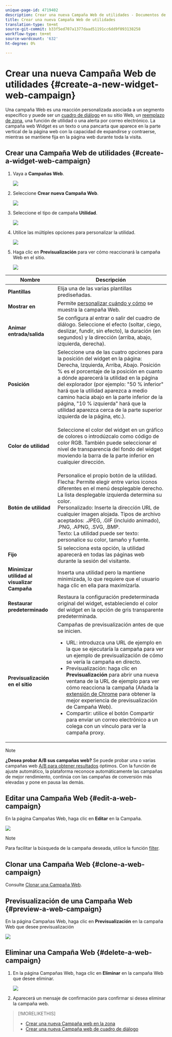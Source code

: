 ```yaml
---
unique-page-id: 4719402
description: Crear una nueva Campaña Web de utilidades - Documentos de marketing - Documentación del producto
title: Crear una nueva Campaña Web de utilidades
translation-type: tm+mt
source-git-commit: b33f5ed707a1377daad51191cc6dd9f093138258
workflow-type: tm+mt
source-wordcount: '632'
ht-degree: 0%

---
```



# Crear una nueva Campaña Web de utilidades {#create-a-new-widget-web-campaign}

Una campaña Web es una reacción personalizada asociada a un segmento específico y puede ser un [cuadro de diálogo](/help/marketo/product-docs/web-personalization/working-with-web-campaigns/create-a-new-dialog-web-campaign.md) en su sitio Web, un [reemplazo de zona](/help/marketo/product-docs/web-personalization/working-with-web-campaigns/create-a-new-in-zone-web-campaign.md), una función de utilidad o una alerta por correo electrónico. La campaña web Widget es un texto o una pancarta que aparece en la parte vertical de la página web con la capacidad de expandirse y contraerse, mientras se mantiene fija en la página web durante toda la visita.

## Crear una Campaña Web de utilidades {#create-a-widget-web-campaign}

1. Vaya a **Campañas Web**.

   ![](assets/image2016-8-18-15-3a57-3a46.png)

1. Seleccione **Crear nueva Campaña Web**.

   ![](assets/create-new-web-campaign-hand-1.png)

1. Seleccione el tipo de campaña **Utilidad**.

   ![](assets/3.png)

1. Utilice las múltiples opciones para personalizar la utilidad.

   ![](assets/4.png)

1. Haga clic en **Previsualización** para ver cómo reaccionará la campaña Web en el sitio.

   ![](assets/preview.png)

<table> 
 <thead> 
  <tr> 
   <th colspan="1" rowspan="1">Nombre</th> 
   <th colspan="1" rowspan="1">Descripción</th> 
  </tr> 
 </thead> 
 <tbody> 
  <tr> 
   <td colspan="1"><strong>Plantillas</strong></td> 
   <td colspan="1">Elija una de las varias plantillas prediseñadas.</td> 
  </tr> 
  <tr> 
   <td colspan="1"><strong>Mostrar en</strong></td> 
   <td colspan="1">Permite <a href="/help/marketo/product-docs/web-personalization/working-with-web-campaigns/set-how-your-web-campaign-displays.md" rel="nofollow">personalizar cuándo y cómo</a> se muestra la campaña Web.</td> 
  </tr> 
  <tr> 
   <td colspan="1"><strong>Animar entrada/salida</strong></td> 
   <td colspan="1">Se configura al entrar o salir del cuadro de diálogo. Seleccione el efecto (soltar, ciego, deslizar, fundir, sin efecto), la duración (en segundos) y la dirección (arriba, abajo, izquierda, derecha).</td> 
  </tr> 
  <tr> 
   <td colspan="1"><strong>Posición</strong></td> 
   <td colspan="1">Seleccione una de las cuatro opciones para la posición del widget en la página: Derecha, Izquierda, Arriba, Abajo. Posición % es el porcentaje de la posición en cuanto a dónde aparecerá la utilidad en la página del explorador (por ejemplo: "50 % inferior" hará que la utilidad aparezca a medio camino hacia abajo en la parte inferior de la página, "10 % izquierda" hará que la utilidad aparezca cerca de la parte superior izquierda de la página, etc.).<br></td> 
  </tr> 
  <tr> 
   <td colspan="1" rowspan="1"><strong>Color de utilidad</strong></td> 
   <td colspan="1" rowspan="1"><p>Seleccione el color del widget en un gráfico de colores o introdúzcalo como código de color RGB. También puede seleccionar el nivel de transparencia del fondo del widget moviendo la barra de la parte inferior en cualquier dirección.</p></td> 
  </tr> 
  <tr> 
   <td colspan="1" rowspan="1"><p><strong>Botón de utilidad</strong><br></p></td> 
   <td colspan="1" rowspan="1">Personalice el propio botón de la utilidad.<br>Flecha: Permite elegir entre varios iconos diferentes en el menú desplegable derecho. La lista desplegable izquierda determina su color.<br>Personalizado: Inserte la dirección URL de cualquier imagen alojada. Tipos de archivo aceptados: .JPEG, .GIF (incluido animado), .PNG, .APNG, .SVG, .BMP.<br>Texto: La utilidad puede ser texto: personalice su color, tamaño y fuente.</td> 
  </tr> 
  <tr> 
   <td colspan="1"><strong>Fijo</strong></td> 
   <td colspan="1">Si selecciona esta opción, la utilidad aparecerá en todas las páginas web durante la sesión del visitante.</td> 
  </tr> 
  <tr> 
   <td colspan="1"><strong>Minimizar utilidad al visualizar Campaña</strong></td> 
   <td colspan="1">Inserta una utilidad pero la mantiene minimizada, lo que requiere que el usuario haga clic en ella para maximizarla.</td> 
  </tr> 
  <tr> 
   <td colspan="1"><strong>Restaurar predeterminado </strong></td> 
   <td colspan="1">Restaura la configuración predeterminada original del widget, estableciendo el color del widget en la opción de gris transparente predeterminada.</td> 
  </tr> 
  <tr> 
   <td colspan="1"><strong>Previsualización en el sitio </strong></td> 
   <td colspan="1">Campañas de previsualización antes de que se inicien.<br> 
    <ul> 
     <li>URL: introduzca una URL de ejemplo en la que se ejecutaría la campaña para ver un ejemplo de previsualización de cómo se vería la campaña en directo.</li> 
     <li>Previsualización: haga clic en <strong>Previsualización </strong>para abrir una nueva ventana de la URL de ejemplo para ver cómo reacciona la campaña (Añada la <a href="https://chrome.google.com/extensions/detail/ldiddonjplchallbngbccbfdfeldohkj?hl=en" rel="nofollow">extensión de Chrome</a> para obtener la mejor experiencia de previsualización de Campaña Web). </li> 
     <li>Compartir: utilice el botón Compartir para enviar un correo electrónico a un colega con un vínculo para ver la campaña proxy.</li> 
    </ul></td> 
  </tr> 
 </tbody> 
</table>

>[!NOTE]
>
>**¿Desea probar A/B sus campañas web?** Se puede probar una o varias campañas web  [A/B para obtener resultados](/help/marketo/product-docs/web-personalization/working-with-web-campaigns/ab-test-your-web-campaign.md) óptimos. Con la función de ajuste automático, la plataforma reconoce automáticamente las campañas de mejor rendimiento, continúa con las campañas de conversión más elevadas y pone en pausa las demás.

## Editar una Campaña Web {#edit-a-web-campaign}

En la página Campañas Web, haga clic en **Editar** en la Campaña.

![](assets/image2016-11-4-13-3a2-3a20.png)

>[!NOTE]
>
>Para facilitar la búsqueda de la campaña deseada, utilice la función [filter](/help/marketo/product-docs/web-personalization/working-with-web-campaigns/filter-web-campaigns.md).

## Clonar una Campaña Web {#clone-a-web-campaign}

Consulte [Clonar una Campaña Web](/help/marketo/product-docs/web-personalization/working-with-web-campaigns/clone-a-web-campaign.md).

## Previsualización de una Campaña Web {#preview-a-web-campaign}

En la página Campañas Web, haga clic en **Previsualización** en la campaña Web que desee previsualización

![](assets/widget-campaign-preview-hand.png)

## Eliminar una Campaña Web {#delete-a-web-campaign}

1. En la página Campañas Web, haga clic en **Eliminar** en la campaña Web que desee eliminar.

   ![](assets/widget-campaign-delete-hand.png)

1. Aparecerá un mensaje de confirmación para confirmar si desea eliminar la campaña web.

>[!MORELIKETHIS]
>
>* [Crear una nueva Campaña web en la zona](/help/marketo/product-docs/web-personalization/working-with-web-campaigns/create-a-new-in-zone-web-campaign.md)
>* [Crear una nueva Campaña web de cuadro de diálogo](/help/marketo/product-docs/web-personalization/working-with-web-campaigns/create-a-new-dialog-web-campaign.md)

